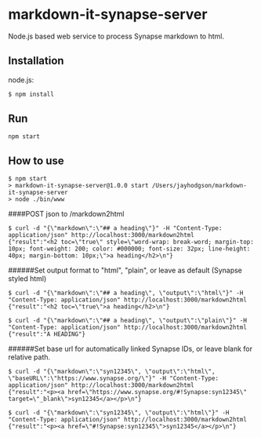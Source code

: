 # markdown-it-synapse-server

Node.js based web service to process Synapse markdown to html.

## Installation

node.js:

```bash
$ npm install
```

## Run

```
npm start
```

## How to use


```
$ npm start
> markdown-it-synapse-server@1.0.0 start /Users/jayhodgson/markdown-it-synapse-server
> node ./bin/www
```

####POST json to /markdown2html
```
$ curl -d "{\"markdown\":\"## a heading\"}" -H "Content-Type: application/json" http://localhost:3000/markdown2html
{"result":"<h2 toc=\"true\" style=\"word-wrap: break-word; margin-top: 10px; font-weight: 200; color: #000000; font-size: 32px; line-height: 40px; margin-bottom: 10px;\">a heading</h2>\n"}
```

######Set output format to "html", "plain", or leave as default (Synapse styled html)
```
$ curl -d "{\"markdown\":\"## a heading\", \"output\":\"html\"}" -H "Content-Type: application/json" http://localhost:3000/markdown2html
{"result":"<h2 toc=\"true\">a heading</h2>\n"}

$ curl -d "{\"markdown\":\"## a heading\", \"output\":\"plain\"}" -H "Content-Type: application/json" http://localhost:3000/markdown2html
{"result":"A HEADING"}
```

######Set base url for automatically linked Synapse IDs, or leave blank for relative path.
```
$ curl -d "{\"markdown\":\"syn12345\", \"output\":\"html\", \"baseURL\":\"https://www.synapse.org/\"}" -H "Content-Type: application/json" http://localhost:3000/markdown2html
{"result":"<p><a href=\"https://www.synapse.org/#!Synapse:syn12345\" target=\"_blank\">syn12345</a></p>\n"}

$ curl -d "{\"markdown\":\"syn12345\", \"output\":\"html\"}" -H "Content-Type: application/json" http://localhost:3000/markdown2html
{"result":"<p><a href=\"#!Synapse:syn12345\">syn12345</a></p>\n"}
```

